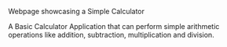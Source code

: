 Webpage showcasing a Simple Calculator

A Basic Calculator Application that can perform simple arithmetic operations like addition, subtraction, multiplication and division.
